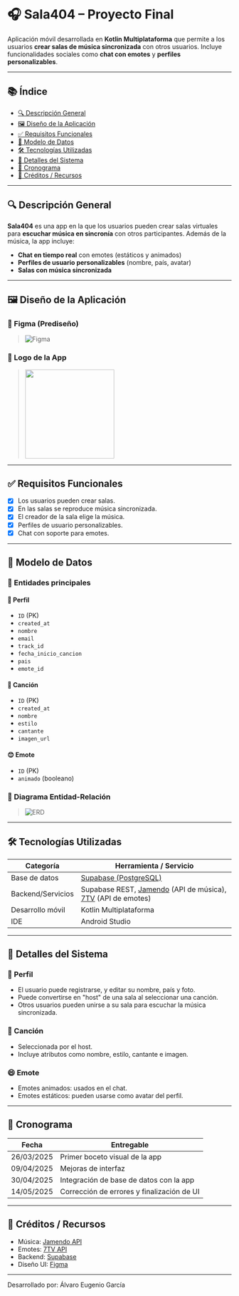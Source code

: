 # 🎧 Sala404 – Proyecto Final

Aplicación móvil desarrollada en **Kotlin Multiplataforma** que permite a los usuarios **crear salas de música sincronizada** con otros usuarios. Incluye funcionalidades sociales como **chat con emotes** y **perfiles personalizables**.

---

## 📚 Índice

- [🔍 Descripción General](#-descripción-general)
- [🖼 Diseño de la Aplicación](#-diseño-de-la-aplicación)
- [✅ Requisitos Funcionales](#-requisitos-funcionales)
- [🧩 Modelo de Datos](#-modelo-de-datos)
- [🛠 Tecnologías Utilizadas](#-tecnologías-utilizadas)
- [🔧 Detalles del Sistema](#-detalles-del-sistema)
- [📆 Cronograma](#-cronograma)
- [📌 Créditos / Recursos](#-créditos--recursos)

---

## 🔍 Descripción General

**Sala404** es una app en la que los usuarios pueden crear salas virtuales para **escuchar música en sincronía** con otros participantes. Además de la música, la app incluye:

- **Chat en tiempo real** con emotes (estáticos y animados)
- **Perfiles de usuario personalizables** (nombre, país, avatar)
- **Salas con música sincronizada**

---

## 🖼 Diseño de la Aplicación

### 📱 Figma (Prediseño)

> ![Figma](https://github.com/user-attachments/assets/d40abcd9-891d-42ff-b53a-708b208c571b)

### 🪩 Logo de la App

> <img src="https://github.com/user-attachments/assets/4d8be488-fa33-4366-97a0-9dc4381b81cd" width="200" />

---

## ✅ Requisitos Funcionales

- [x] Los usuarios pueden crear salas.
- [x] En las salas se reproduce música sincronizada.
- [x] El creador de la sala elige la música.
- [x] Perfiles de usuario personalizables.
- [x] Chat con soporte para emotes.

---

## 🧩 Modelo de Datos

### 🔸 Entidades principales

#### 🧑 Perfil

- `ID` (PK)
- `created_at`
- `nombre`
- `email`
- `track_id`
- `fecha_inicio_cancion`
- `pais`
- `emote_id`

#### 🎵 Canción

- `ID` (PK)
- `created_at`
- `nombre`
- `estilo`
- `cantante`
- `imagen_url`

#### 😊 Emote

- `ID` (PK)
- `animado` (booleano)

### 🔗 Diagrama Entidad-Relación

> ![ERD](https://github.com/user-attachments/assets/6f67f621-fba4-401a-8fb2-3bbe385d7e3f)

---

## 🛠 Tecnologías Utilizadas

| Categoría           | Herramienta / Servicio |
|---------------------|------------------------|
| Base de datos       | [Supabase (PostgreSQL)](https://supabase.com/) |
| Backend/Servicios   | Supabase REST, [Jamendo](https://www.jamendo.com/start) (API de música), [7TV](https://7tv.app/emotes) (API de emotes) |
| Desarrollo móvil    | Kotlin Multiplataforma |
| IDE                 | Android Studio |

---

## 🔧 Detalles del Sistema

### 👤 Perfil

- El usuario puede registrarse, y editar su nombre, país y foto.
- Puede convertirse en "host" de una sala al seleccionar una canción.
- Otros usuarios pueden unirse a su sala para escuchar la música sincronizada.

### 🎵 Canción

- Seleccionada por el host.
- Incluye atributos como nombre, estilo, cantante e imagen.

### 😄 Emote

- Emotes animados: usados en el chat.
- Emotes estáticos: pueden usarse como avatar del perfil.

---

## 📆 Cronograma

| Fecha        | Entregable                                    |
|--------------|-----------------------------------------------|
| 26/03/2025   | Primer boceto visual de la app                |
| 09/04/2025   | Mejoras de interfaz                           |
| 30/04/2025   | Integración de base de datos con la app       |
| 14/05/2025   | Corrección de errores y finalización de UI    |

---

## 📌 Créditos / Recursos

- Música: [Jamendo API](https://www.jamendo.com/start)
- Emotes: [7TV API](https://7tv.app/emotes)
- Backend: [Supabase](https://supabase.com/)
- Diseño UI: [Figma](https://www.figma.com/)

---

Desarrollado por: Álvaro Eugenio García
